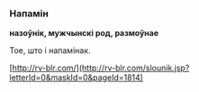 ### Напамін
**назоўнік, мужчынскі род, размоўнае**

Тое, што і напамінак.

<a rel="author">[http://rv-blr.com/](http://rv-blr.com/slounik.jsp?letterId=0&maskId=0&pageId=1814)</a>
